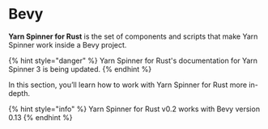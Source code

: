 # Bevy

**Yarn Spinner for Rust** is the set of components and scripts that make Yarn Spinner work inside a Bevy project.

{% hint style="danger" %}
Yarn Spinner for Rust's documentation for Yarn Spinner 3 is being updated.
{% endhint %}

In this section, you’ll learn how to work with Yarn Spinner for Rust more in-depth.

{% hint style="info" %}
Yarn Spinner for Rust v0.2 works with Bevy version 0.13
{% endhint %}
